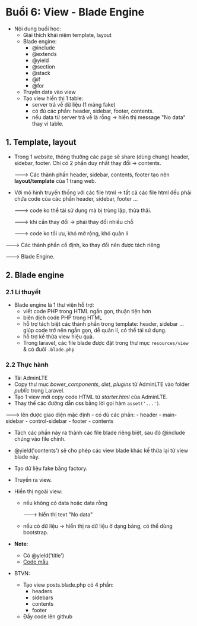 # Buổi 6: View - Blade Engine

- Nội dung buổi học:
    - Giải thích khái niệm template, layout
    - Blade engine:
        - @include
        - @extends
        - @yield
        - @section
        - @stack
        - @if
        - @for
    - Truyền data vào view
    - Tạo view hiển thị 1 table:
        - server trả về dữ liệu (1 mảng fake)
        - có đủ các phần: header, sidebar, footer, contents.
        - nếu data từ server trả về là rỗng -> hiển thị message "No data" thay vì table.

## 1. Template, layout
- Trong 1 website, thông thường các page sẽ share (dùng chung) header, sidebar, footer. Chỉ có 2 phần duy nhất thay đổi -> contents.
    
    ---> Các thành phần header, sidebar, contents, footer tạo nên **layout/template** của 1 trang web.
- Với mô hình truyền thống với các file html -> tất cả các file html đều phải chứa code của các phần header, sidebar, footer ...
    
    ---> code ko thể tái sử dụng mà bị trùng lặp, thừa thãi.
    
    ---> khi cần thay đổi -> phải thay đổi nhiều chỗ
    
    ---> code ko tối ưu, khó mở rộng, khó quản lí

---> Các thành phần cố định, ko thay đổi nên được tách riêng

---> Blade Engine.

## 2. Blade engine
### 2.1 Lí thuyết
- Blade engine là 1 thư viện hỗ trợ:
    - viết code PHP trong HTML ngắn gọn, thuận tiện hơn
    - biên dịch code PHP trong HTML
    - hỗ trợ tách biệt các thành phần trong template: header, sidebar ... giúp code trở nên ngắn gọn, dễ quản lí, có thể tái sử dụng.
    - hỗ trợ kế thừa view hiệu quả.
    - Trong laravel, các file blade được đặt trong thư mục `resources/view` & có đuôi `.blade.php`

### 2.2 Thực hành

- Tải AdminLTE
- Copy thư mục *bower_components*, *dist*, *plugins* từ AdminLTE vào folder *public* trong Laravel.
- Tạo 1 view mới copy code HTML từ *starter.html* của AdminLTE.
- Thay thế các đường dẫn css bằng lời gọi hàm `asset('...')`.

---> lên được giao diện mặc định - có đủ các phần:
    - header
    - main-sidebar
    - control-sidebar
    - footer
    - contents

- Tách các phần này ra thành các file blade riêng biệt, sau đó @include chúng vào file chính.

- @yield('contents') sẽ cho phép các view blade khác kế thừa lại từ view blade này.

- Tạo dữ liệu fake bằng factory.
- Truyền ra view.
- Hiển thị ngoài view:
    - nếu không có data hoặc data rỗng

        ---> hiển thị text "No data"

    - nếu có dữ liệu -> hiển thị ra dữ liệu ở dạng bảng, có thể dùng bootstrap.

- **Note**:
    - Có @yield('title')
    - [Code mẫu](https://github.com/HoangTien339/laravel_web_4012/pull/1/files)

- BTVN:
    - Tạo view posts.blade.php có 4 phần:
        - headers
        - sidebars
        - contents
        - footer
    - Đẩy code lên github 